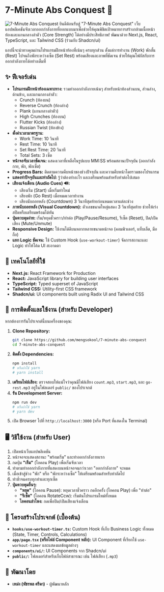 # 7-Minute Abs Conquest 💪
![7-Minute Abs Conquest](https://github.com/user-attachments/assets/dcc8a07f-f530-46c6-99a7-8d3631577aca)
ยินดีต้อนรับสู่ "7-Minute Abs Conquest" เว็บแอปพลิเคชันจับเวลาออกกำลังกายที่ออกแบบมาเพื่อช่วยให้คุณพิชิตเป้าหมายการสร้างกล้ามเนื้อหน้าท้องและแกนกลางลำตัว (Core Strength) ได้อย่างมีประสิทธิภาพ! พัฒนาด้วย Next.js, React, TypeScript, และ Tailwind CSS (ร่วมกับ Shadcn/ui)

แอปนี้จะนำทางคุณผ่านโปรแกรมฝึกหน้าท้องที่เน้นๆ ครบทุกส่วน ตั้งแต่การทำงาน (Work) พักสั้น (Rest) ไปจนถึงพักระหว่างเซ็ต (Set Rest) พร้อมเสียงและภาพที่ชัดเจน ช่วยให้คุณโฟกัสกับการออกกำลังกายได้อย่างเต็มที่

## ✨ ฟีเจอร์เด่น

* **โปรแกรมฝึกหน้าท้องเฉพาะทาง:** รวมท่าออกกำลังกายเน้นๆ สำหรับหน้าท้องส่วนบน, ส่วนล่าง, ด้านข้าง, และแกนกลางลำตัว:
  * Crunch (ท้องบน)
  * Reverse Crunch (ท้องล่าง)
  * Plank (แกนกลางลำตัว)
  * High Crunches (ท้องบน)
  * Flutter Kicks (ท้องล่าง)
  * Russian Twist (ท้องข้าง)
* **ตั้งค่าเวลามาตรฐาน:**
  * Work Time: 10 วินาที
  * Rest Time: 10 วินาที
  * Set Rest Time: 20 วินาที
  * Total Sets: 3 เซ็ต
* **หน้าจอจับเวลาชัดเจน:** แสดงเวลาที่เหลือในรูปแบบ MM:SS พร้อมสถานะปัจจุบัน (ออกกำลังกาย, พัก, พักเซ็ต)
* **Progress Bars:** ติดตามความคืบหน้าของช่วงปัจจุบัน และความคืบหน้าโดยรวมของโปรแกรม
* **แสดงท่าปัจจุบันและท่าถัดไป:** รู้ว่าต้องทำอะไร และเตรียมพร้อมสำหรับท่าต่อไปเสมอ
* **เสียงแจ้งเตือน (Audio Cues) 🔊:**
  * เสียงเริ่ม (Start) เมื่อเริ่มท่าใหม่
  * เสียงพัก (Go Rest) เมื่อหมดเวลาทำงาน
  * เสียงนับถอยหลัง (Countdown) 3 วินาทีสุดท้ายก่อนหมดเวลาแต่ละช่วง
* **ภาพนับถอยหลัง (Visual Countdown):** ตัวเลขขนาดใหญ่แสดง 3 วินาทีสุดท้าย ช่วยให้เร่งสปีดหรือเตรียมพร้อมได้ทัน
* **ปุ่มควบคุมง่าย:** เริ่ม/หยุดชั่วคราว/ทำต่อ (Play/Pause/Resume), รีเซ็ต (Reset), ปิด/เปิดเสียง (Mute/Unmute)
* **Responsive Design:** ใช้งานได้ดีบนหลากหลายขนาดหน้าจอ (คอมพิวเตอร์, แท็บเล็ต, มือถือ)
* **แยก Logic ชัดเจน:** ใช้ Custom Hook (`use-workout-timer`) จัดการสถานะและ Logic ทำให้โค้ด UI สะอาดตา

## 🚀 เทคโนโลยีที่ใช้

* **Next.js:** React Framework for Production
* **React:** JavaScript library for building user interfaces
* **TypeScript:** Typed superset of JavaScript
* **Tailwind CSS:** Utility-first CSS framework
* **Shadcn/ui:** UI components built using Radix UI and Tailwind CSS

## 🔧 การติดตั้งและใช้งาน (สำหรับ Developer)

หากต้องการรันโปรเจกต์นี้บนเครื่องของคุณ:

1. **Clone Repository:**
   ```bash
   git clone https://github.com/mengsokool/7-minute-abs-conquest
   cd 7-minute-abs-conquest
   ```
2. **ติดตั้ง Dependencies:**
   ```bash
   npm install
   # หรือถ้าใช้ yarn
   # yarn install
   ```
3. **เตรียมไฟล์เสียง:** ตรวจสอบให้แน่ใจว่าคุณมีไฟล์เสียง `count.mp3`, `start.mp3`, และ `go-rest.mp3` อยู่ในโฟลเดอร์ `public/` ของโปรเจกต์
4. **รัน Development Server:**
   ```bash
   npm run dev
   # หรือถ้าใช้ yarn
   # yarn dev
   ```
5. เปิด Browser ไปที่ `http://localhost:3000` (หรือ Port ที่แสดงใน Terminal)

## 🖥️ วิธีใช้งาน (สำหรับ User)

1. เปิดหน้าเว็บแอปพลิเคชัน
2. หน้าจอจะแสดงสถานะ "พร้อมเริ่ม" และท่าออกกำลังกายแรก
3. กดปุ่ม **"เริ่ม"** (ไอคอน Play) เพื่อเริ่มจับเวลา
4. ทำตามท่าออกกำลังกายที่แสดงบนหน้าจอจนกว่าเวลา "ออกกำลังกาย" จะหมด
5. เมื่อเข้าสู่ช่วง "พัก" หรือ "พักระหว่างเซ็ต" ให้เตรียมพร้อมสำหรับท่าถัดไป
6. ทำซ้ำจนครบทุกท่าและทุกเซ็ต
7. **ปุ่มควบคุมอื่นๆ:**
   * **"หยุด"** (ไอคอน Pause): หยุดเวลาชั่วคราว กดอีกครั้ง (ไอคอน Play) เพื่อ "ทำต่อ"
   * **"รีเซ็ต"** (ไอคอน RotateCcw): เริ่มต้นโปรแกรมใหม่ทั้งหมด
   * **ไอคอนลำโพง:** กดเพื่อปิด/เปิดเสียงแจ้งเตือน

## 📂 โครงสร้างโปรเจกต์ (เบื้องต้น)

* **`hooks/use-workout-timer.ts`:** Custom Hook ที่เก็บ Business Logic ทั้งหมด (State, Timer, Controls, Calculations)
* **`app/page.tsx` (หรือไฟล์ Component หลัก):** UI Component ที่เรียกใช้ `use-workout-timer` และแสดงผลข้อมูลต่างๆ
* **`components/ui/`:** UI Components จาก Shadcn/ui
* **`public/`:** โฟลเดอร์สำหรับเก็บไฟล์สาธารณะ เช่น ไฟล์เสียง (`.mp3`)

## 🙏 พัฒนาโดย

* **เหม่ง (พัชรพล ศรีดา)** - ผู้พัฒนาหลัก

